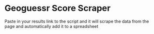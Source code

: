 # Geoguessr Score Scraper

Paste in your results link to the script and it will scrape the data from the page and automatically add it to a spreadsheet